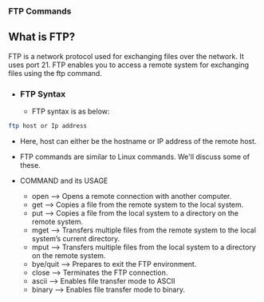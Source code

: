 
### FTP Commands

## What is FTP?

FTP is a network protocol used for exchanging files over the network. It uses port 21. FTP enables you to access a remote system for exchanging files using the ftp command.

- ### FTP Syntax
	- FTP syntax is as below:

```bash
ftp host or Ip address
```
- Here, host can either be the hostname or IP address of the remote host.
- FTP commands are similar to Linux commands. We'll discuss some of these.

- COMMAND and its USAGE

	- open --> Opens a remote connection with another computer.
	- get --> Copies a file from the remote system to the local system.
	- put --> Copies a file from the local system to a directory on the remote system.
	- mget --> Transfers multiple files from the remote system to the local system’s current directory.
	- mput --> Transfers multiple files from the local system to a directory on the remote system.
	- bye/quit --> Prepares to exit the FTP environment.
	- close --> Terminates the FTP connection.
	- ascii --> Enables file transfer mode to ASCII
	- binary --> Enables file transfer mode to binary.
